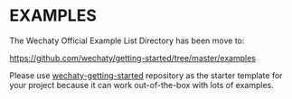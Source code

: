 # EXAMPLES

The Wechaty Official Example List Directory has been move to:

<https://github.com/wechaty/getting-started/tree/master/examples>

Please use [wechaty-getting-started](https://github.com/wechaty/getting-started) repository as the starter template for your project because it can work out-of-the-box with lots of examples.
